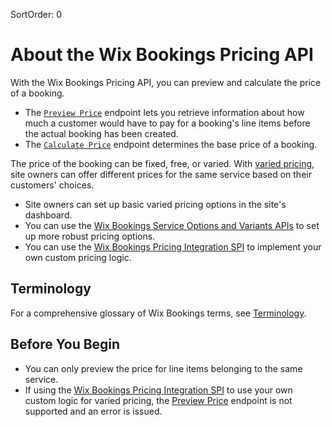 SortOrder: 0
# About the Wix Bookings Pricing API


With the Wix Bookings Pricing API, you can preview and calculate the 
price of a booking. 

+ The [`Preview Price`](https://dev.wix.com/api/rest/wix-bookings/pricing/preview-price) endpoint lets you retrieve information about how much a customer would have to pay for a booking's line items before the actual booking has been created.
+ The [`Calculate Price`](https://dev.wix.com/api/rest/wix-bookings/pricing/calculate-price) endpoint determines the base price of a booking.  

The price of the booking can be fixed, free, or varied. With [varied pricing](https://support.wix.com/en/article/wix-bookings-creating-a-course#step-2-set-the-price-and-payment-options-for-the-course), site owners can offer different prices for the same service based on their customers' choices. 
+ Site owners can set up basic varied pricing options in the site's dashboard. 
+ You can use the [Wix Bookings Service Options and Variants APIs](https://dev.wix.com/api/rest/wix-bookings/service-options-and-variants) to set up more robust pricing options. 
+ You can use the [Wix Bookings Pricing Integration SPI](https://dev.wix.com/api/rest/wix-bookings/pricing-integration-spi) to implement your own custom pricing logic.


## Terminology

For a comprehensive glossary of Wix Bookings terms, see [Terminology](https://dev.wix.com/api/rest/wix-bookings/terminology).


## Before You Begin


+ You can only preview the price for line items belonging to the same 
  service.
+ If using the 
  [Wix Bookings Pricing Integration SPI](https://dev.wix.com/api/rest/wix-bookings/pricing-integration-spi) to use your own 
  custom logic for varied pricing, the [Preview Price](https://dev.wix.com/api/rest/wix-bookings/pricing/preview-price) endpoint is not supported and an error is issued.
  